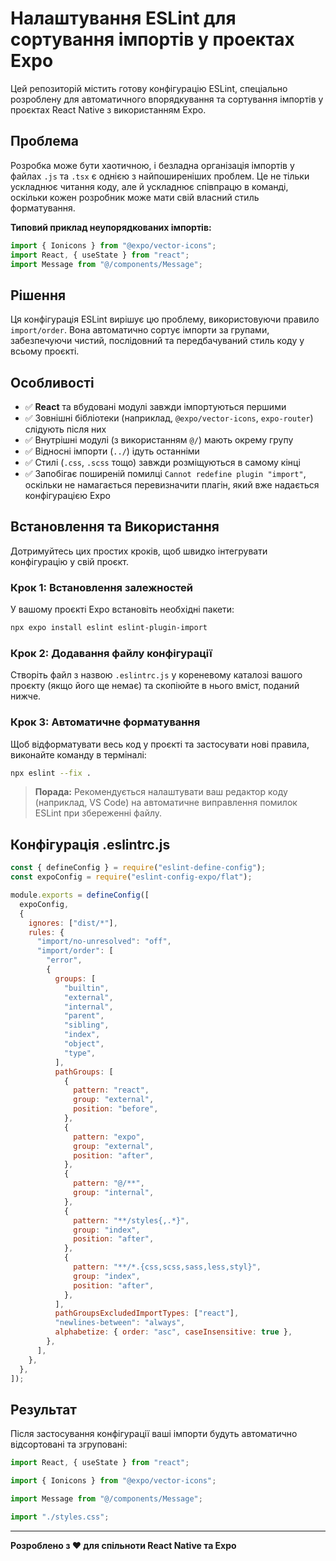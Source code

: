 # Налаштування ESLint для сортування імпортів у проектах Expo

Цей репозиторій містить готову конфігурацію ESLint, спеціально розроблену для автоматичного впорядкування та сортування імпортів у проєктах React Native з використанням Expo.

## Проблема

Розробка може бути хаотичною, і безладна організація імпортів у файлах `.js` та `.tsx` є однією з найпоширеніших проблем. Це не тільки ускладнює читання коду, але й ускладнює співпрацю в команді, оскільки кожен розробник може мати свій власний стиль форматування.

**Типовий приклад неупорядкованих імпортів:**
```javascript
import { Ionicons } from "@expo/vector-icons";
import React, { useState } from "react";
import Message from "@/components/Message";
```

## Рішення

Ця конфігурація ESLint вирішує цю проблему, використовуючи правило `import/order`. Вона автоматично сортує імпорти за групами, забезпечуючи чистий, послідовний та передбачуваний стиль коду у всьому проєкті.

## Особливості

- ✅ **React** та вбудовані модулі завжди імпортуються першими
- ✅ Зовнішні бібліотеки (наприклад, `@expo/vector-icons`, `expo-router`) слідують після них
- ✅ Внутрішні модулі (з використанням `@/`) мають окрему групу
- ✅ Відносні імпорти (`../`) ідуть останніми
- ✅ Стилі (`.css`, `.scss` тощо) завжди розміщуються в самому кінці
- ✅ Запобігає поширеній помилці `Cannot redefine plugin "import"`, оскільки не намагається перевизначити плагін, який вже надається конфігурацією Expo

## Встановлення та Використання

Дотримуйтесь цих простих кроків, щоб швидко інтегрувати конфігурацію у свій проєкт.

### Крок 1: Встановлення залежностей

У вашому проєкті Expo встановіть необхідні пакети:

```bash
npx expo install eslint eslint-plugin-import
```

### Крок 2: Додавання файлу конфігурації

Створіть файл з назвою `.eslintrc.js` у кореневому каталозі вашого проєкту (якщо його ще немає) та скопіюйте в нього вміст, поданий нижче.

### Крок 3: Автоматичне форматування

Щоб відформатувати весь код у проєкті та застосувати нові правила, виконайте команду в терміналі:

```bash
npx eslint --fix .
```

> **Порада:** Рекомендується налаштувати ваш редактор коду (наприклад, VS Code) на автоматичне виправлення помилок ESLint при збереженні файлу.

## Конфігурація .eslintrc.js

```javascript
const { defineConfig } = require("eslint-define-config");
const expoConfig = require("eslint-config-expo/flat");

module.exports = defineConfig([
  expoConfig,
  {
    ignores: ["dist/*"],
    rules: {
      "import/no-unresolved": "off",
      "import/order": [
        "error",
        {
          groups: [
            "builtin",
            "external", 
            "internal",
            "parent",
            "sibling",
            "index",
            "object",
            "type",
          ],
          pathGroups: [
            {
              pattern: "react",
              group: "external",
              position: "before",
            },
            {
              pattern: "expo",
              group: "external",
              position: "after",
            },
            {
              pattern: "@/**",
              group: "internal",
            },
            {
              pattern: "**/styles{,.*}",
              group: "index",
              position: "after",
            },
            {
              pattern: "**/*.{css,scss,sass,less,styl}",
              group: "index",
              position: "after",
            },
          ],
          pathGroupsExcludedImportTypes: ["react"],
          "newlines-between": "always",
          alphabetize: { order: "asc", caseInsensitive: true },
        },
      ],
    },
  },
]);
```

## Результат

Після застосування конфігурації ваші імпорти будуть автоматично відсортовані та згруповані:

```javascript
import React, { useState } from "react";

import { Ionicons } from "@expo/vector-icons";

import Message from "@/components/Message";

import "./styles.css";
```

---

**Розроблено з ❤️ для спільноти React Native та Expo**